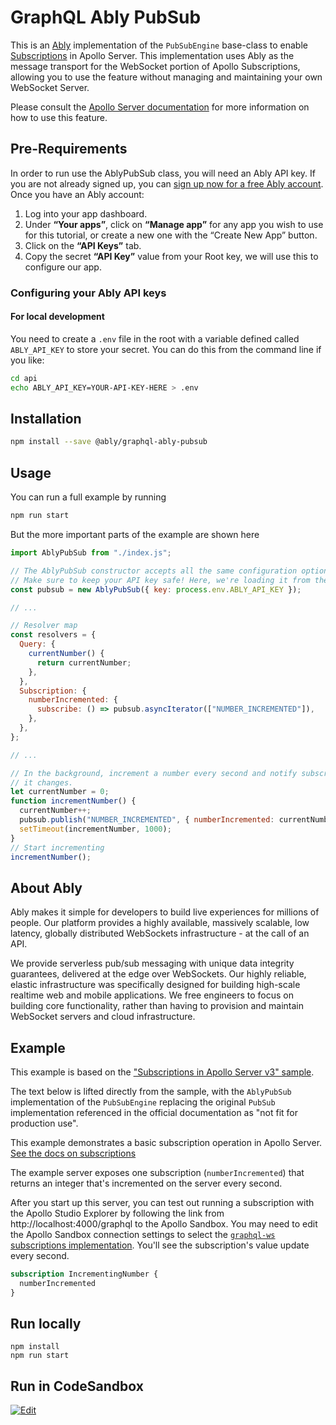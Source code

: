 # GraphQL Ably PubSub

This is an [Ably](https://ably.com) implementation of the `PubSubEngine` base-class to enable [Subscriptions](https://www.apollographql.com/docs/apollo-server/data/subscriptions) in Apollo Server. This implementation uses Ably as the message transport for the WebSocket portion of Apollo Subscriptions, allowing you to use the feature without managing and maintaining your own WebSocket Server.

Please consult the [Apollo Server documentation](https://www.apollographql.com/docs/apollo-server/data/subscriptions) for more information on how to use this feature.

## Pre-Requirements
In order to run use the AblyPubSub class, you will need an Ably API key. If you are not already signed up, you can [sign up now for a free Ably account](https://www.ably.com/signup). Once you have an Ably account:

1. Log into your app dashboard.
2. Under **“Your apps”**, click on **“Manage app”** for any app you wish to use for this tutorial, or create a new one with the “Create New App” button.
3. Click on the **“API Keys”** tab.
4. Copy the secret **“API Key”** value from your Root key, we will use this to configure our app.

### Configuring your Ably API keys

#### For local development

You need to create a `.env` file in the root with a variable defined called `ABLY_API_KEY` to store your secret.
You can do this from the command line if you like:

```bash
cd api
echo ABLY_API_KEY=YOUR-API-KEY-HERE > .env
```

## Installation

```bash
npm install --save @ably/graphql-ably-pubsub
```

## Usage

You can run a full example by running

```bash
npm run start
```

But the more important parts of the example are shown here

```js
import AblyPubSub from "./index.js"; 

// The AblyPubSub constructor accepts all the same configuration options as the Ably JS SDK.
// Make sure to keep your API key safe! Here, we're loading it from the environment.
const pubsub = new AblyPubSub({ key: process.env.ABLY_API_KEY });

// ...

// Resolver map
const resolvers = {
  Query: {
    currentNumber() {
      return currentNumber;
    },
  },
  Subscription: {
    numberIncremented: {
      subscribe: () => pubsub.asyncIterator(["NUMBER_INCREMENTED"]),
    },
  },
};

// ...

// In the background, increment a number every second and notify subscribers when
// it changes.
let currentNumber = 0;
function incrementNumber() {
  currentNumber++;
  pubsub.publish("NUMBER_INCREMENTED", { numberIncremented: currentNumber });
  setTimeout(incrementNumber, 1000);
}
// Start incrementing
incrementNumber();
```

## About Ably

Ably makes it simple for developers to build live experiences for millions of people. Our platform provides a highly available, massively scalable, low latency, globally distributed WebSockets infrastructure - at the call of an API. 

We provide serverless pub/sub messaging with unique data integrity guarantees, delivered at the edge over WebSockets. Our highly reliable, elastic infrastructure was specifically designed for building high-scale realtime web and mobile applications. We free engineers to focus on building core functionality, rather than having to provision and maintain WebSocket servers and cloud infrastructure. 

## Example

This example is based on the ["Subscriptions in Apollo Server v3" sample](https://www.apollographql.com/docs/apollo-server/data/subscriptions/).

The text below is lifted directly from the sample, with the `AblyPubSub` implementation of the `PubSubEngine` replacing the original `PubSub` implementation referenced in the official documentation as "not fit for production use".

This example demonstrates a basic subscription operation in Apollo Server.
[See the docs on subscriptions](https://www.apollographql.com/docs/apollo-server/data/subscriptions/)

The example server exposes one subscription (`numberIncremented`) that returns
an integer that's incremented on the server every second.

After you start up this server, you can test out running a subscription with the
Apollo Studio Explorer by following the link from http://localhost:4000/graphql
to the Apollo Sandbox. You may need to edit the Apollo Sandbox connection
settings to select the
[`graphql-ws` subscriptions implementation](https://www.apollographql.com/docs/studio/explorer/additional-features/#subscription-support).
You'll see the subscription's value update every second.

```graphql
subscription IncrementingNumber {
  numberIncremented
}
```

## Run locally

```shell
npm install
npm run start
```

## Run in CodeSandbox

<a href="https://codesandbox.io/s/github/ably-labs/graphql-ably-pubsub?fontsize=14&hidenavigation=1&initialpath=%2Fgraphql&theme=dark">
  <img alt="Edit" src="https://codesandbox.io/static/img/play-codesandbox.svg">
</a>
